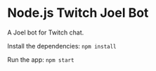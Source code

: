 # Node.js Twitch Joel Bot

A Joel bot for Twitch chat.

Install the dependencies: `npm install`

Run the app: `npm start`
